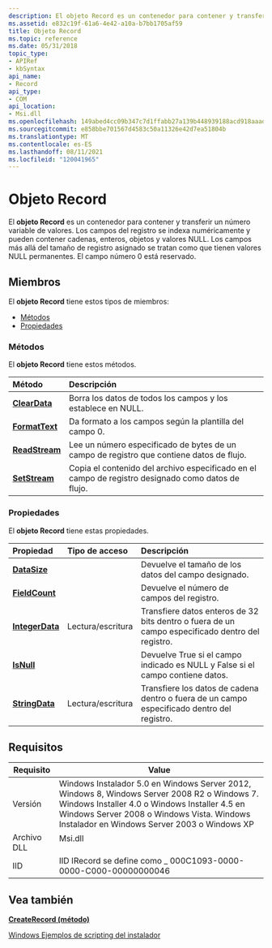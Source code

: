 ```yaml
---
description: El objeto Record es un contenedor para contener y transferir un número variable de valores.
ms.assetid: e832c19f-61a6-4e42-a10a-b7bb1705af59
title: Objeto Record
ms.topic: reference
ms.date: 05/31/2018
topic_type:
- APIRef
- kbSyntax
api_name:
- Record
api_type:
- COM
api_location:
- Msi.dll
ms.openlocfilehash: 149abed4cc09b347c7d1ffabb27a139b448939188acd918aaadf2dccb345de1a
ms.sourcegitcommit: e858bbe701567d4583c50a11326e42d7ea51804b
ms.translationtype: MT
ms.contentlocale: es-ES
ms.lasthandoff: 08/11/2021
ms.locfileid: "120041965"
---
```

# <a name="record-object"></a>Objeto Record

El **objeto Record** es un contenedor para contener y transferir un número variable de valores. Los campos del registro se indexa numéricamente y pueden contener cadenas, enteros, objetos y valores NULL. Los campos más allá del tamaño de registro asignado se tratan como que tienen valores NULL permanentes. El campo número 0 está reservado.

## <a name="members"></a>Miembros

El **objeto Record** tiene estos tipos de miembros:

-   [Métodos](#methods)
-   [Propiedades](#properties)

### <a name="methods"></a>Métodos

El **objeto Record** tiene estos métodos.



| Método                                  | Descripción                                                                                          |
|:----------------------------------------|:-----------------------------------------------------------------------------------------------------|
| [**ClearData**](record-cleardata.md)   | Borra los datos de todos los campos y los establece en NULL.<br/>                                      |
| [**FormatText**](record-formattext.md) | Da formato a los campos según la plantilla del campo 0.<br/>                                      |
| [**ReadStream**](record-readstream.md) | Lee un número especificado de bytes de un campo de registro que contiene datos de flujo.<br/>                |
| [**SetStream**](record-setstream.md)   | Copia el contenido del archivo especificado en el campo de registro designado como datos de flujo.<br/> |



 

### <a name="properties"></a>Propiedades

El **objeto Record** tiene estas propiedades.



| Propiedad                                             | Tipo de acceso           | Descripción                                                                                   |
|:-----------------------------------------------------|:----------------------|:----------------------------------------------------------------------------------------------|
| [**DataSize**](record-datasize.md)<br/>       |                       | Devuelve el tamaño de los datos del campo designado.<br/>                             |
| [**FieldCount**](record-fieldcount.md)<br/>   |                       | Devuelve el número de campos del registro.<br/>                                        |
| [**IntegerData**](record-integerdata.md)<br/> | Lectura/escritura<br/> | Transfiere datos enteros de 32 bits dentro o fuera de un campo especificado dentro del registro.<br/> |
| [**IsNull**](record-isnull.md)<br/>           |                       | Devuelve True si el campo indicado es NULL y False si el campo contiene datos.<br/>  |
| [**StringData**](record-stringdata.md)<br/>   | Lectura/escritura<br/> | Transfiere los datos de cadena dentro o fuera de un campo especificado dentro del registro.<br/>         |



 

## <a name="requirements"></a>Requisitos



| Requisito | Value |
|--------------------|---------------------------------------------------------------------------------------------------------------------------------------------------------------------------------------------------------------------------------------------------------|
| Versión<br/> | Windows Instalador 5.0 en Windows Server 2012, Windows 8, Windows Server 2008 R2 o Windows 7. Windows Installer 4.0 o Windows Installer 4.5 en Windows Server 2008 o Windows Vista. Windows Instalador en Windows Server 2003 o Windows XP<br/> |
| Archivo DLL<br/>     | <dl> <dt>Msi.dll</dt> </dl>                                                                                                                                                                      |
| IID<br/>     | IID IRecord se define como \_ 000C1093-0000-0000-C000-00000000046<br/>                                                                                                                                                                              |



## <a name="see-also"></a>Vea también

<dl> <dt>

[**CreateRecord (método)**](installer-createrecord.md)
</dt> <dt>

[Windows Ejemplos de scripting del instalador](windows-installer-scripting-examples.md)
</dt> </dl>

 

 




